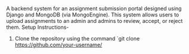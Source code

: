 A backend system for an assignment submission portal designed using Django and MongoDB (via MongoEngine). This system allows users to upload assignments to an admin and admins to review, accept, or reject them.
Setup Instructions-
1. Clone the repository using the command `git clone https://github.com/your-username/